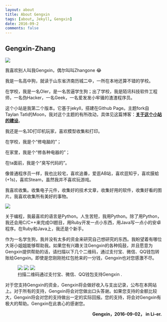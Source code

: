 ```yaml
---
layout: about
title: About Gengxin
tags: [about, Jekyll, Gengxin]
date: 2016-09-2
comments: false
---
```


## Gengxin-Zhang

<img src=" http://images2015.cnblogs.com/blog/831801/201609/831801-20160902171941011-1718858752.jpg" style="margin:auto" >

我喜欢别人叫我Gengxin，偶尔叫叫Zhangone 😂

我是一名高中狗，就读于山东省济南历城二中，一所在本地还算不错的学校。

在学校，我是一名OIer，是一名苦逼学生狗；出了学校，我是陌讯科技软件工程师，一名伪Hacker，一名Geek，一名爱发发小牢骚的渣渣程序员。

这个小站是我第二个版本。它基于jekyll，搭建在Github Page。主题fork自Taylan Tatlı的Moon，我对这个主题的有所改动，具体见这篇博客：<a href="http://zhangone.top/Mysite-is-Buding/" target="\_blank"><strong>关于这个小站的建设</strong></a>。

我还是一名3D打印机玩家，喜欢模型收集和打印。

在学校，我是个“修电脑的”；

在家里，我是个“修各种电器的”；

在ta面前，我是个“臭写代码的”。

像普通程序员一样，我也比较宅，喜欢追番，爱逛AB站，喜欢逛知乎，喜欢膜蛤(+1s)，喜欢Steam，虽然我并不喜欢玩游戏。

我喜欢收集。收集电子元件，收集好的技术文章，收集好用的软件，收集好看的图片。我喜欢收集所有美好的事物。

<img src=" http://images2015.cnblogs.com/blog/831801/201609/831801-20160902171941011-1718858752.jpg" style="margin:auto" >

关于编程，我最喜欢的语言是Python。人生苦短，我用Python。除了用Python，我还会用C/C++来完成OI题目，用Ruby开发一点小东西，用Java写一点小的安卓程序。在Ruby和Java上，我还是个新手。

作为一名学生狗，我并没有太多的资金来研究自己想研究的东西。我盼望着有哪位大哥小姐姐能够帮助我。如果您有兴趣关注Gengxin的各种捣鼓，并且愿意为Gengxin提供帮助的话，请扫描以下几个二维码，通过支付宝、微信、QQ钱包转账给Gengxin。即使是您刚刚抢红包抢来的一分钱，Gengxin也对您感激不尽。

<figure class="third">
	<img src="http://images2015.cnblogs.com/blog/831801/201609/831801-20160902174726480-807683705.jpg">
	<img src="http://images2015.cnblogs.com/blog/831801/201609/831801-20160902174744230-923462678.jpg">
	<img src="http://images2015.cnblogs.com/blog/831801/201609/831801-20160902174736558-773088411.jpg">
	<figcaption>扫描二维码通过支付宝、微信、QQ钱包支持Gengxin .</figcaption>
</figure>

对于您支持Gengxin的资金，Gengxin将会做好收入与支出记录，公布在本网站上。对于所有的支持，Gengxin将会对您做出口头答谢。如果您支持的金额比较大，Gengxin将会对您的支持做出一定的实际回报。您的支持，将会对Gengxin有极大的帮助。Gengxin在此衷心的感谢您。

<p align="right"><strong>Gengxin，2016-09-02， in Li-er.</strong></p>
